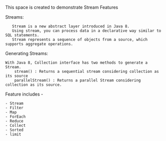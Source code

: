 This space is created to demonstrate Stream Features    

Streams:

       Stream is a new abstract layer introduced in Java 8.
       Using stream, you can process data in a declarative way similar to SQL statements.
       Stream represents a sequence of objects from a source, which supports aggregate operations.
       
       
Generating Streams: 

    With Java 8, Collection interface has two methods to generate a Stream.
        stream() : Returns a sequential stream considering collection as its source
        parallelStream() : Returns a parallel Stream considering collection as its source.    
         
Feature includes - 

    - Stream
    - Filter
    - Map
    - ForEach
    - Reduce
    - Collect
    - Sorted
    - limit

